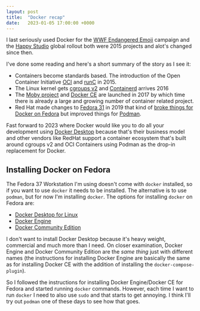 ```yaml
---
layout: post
title:  "Docker recap"
date:   2023-01-05 17:00:00 +0000
---
```


I last seriously used Docker for the [WWF Endangered Emoji](https://slate.com/human-interest/2015/05/wwf-endangered-emoji-saving-endangered-animals-using-emoji-tweets.html) campaign and the [Happy Studio](https://www.campaignlive.com/article/mcdonalds-happy-studio-r-ga-london/1370520) global rollout both were 2015 projects and alot's changed since then.

I've done some reading and here's a short summary of the story as I see it:
* Containers become standards based. The introduction of the Open Container Initiative [OCI](https://opencontainers.org/) and [runC](https://www.docker.com/blog/runc/) in 2015.
* The Linux kernel gets [cgroups v2](https://en.wikipedia.org/wiki/Cgroups) and [Containerd](https://www.docker.com/blog/introducing-containerd/) arrives 2016
* The [Moby project](https://www.docker.com/blog/introducing-the-moby-project/) and [Docker CE](https://docker-docs.netlify.app/release-notes/docker-ce/#17030-ce-2017-03-01) are launched in 2017 by which time there is already a large and growing number of container related project.
* Red Hat made changes to [Fedora 31](https://www.redhat.com/sysadmin/fedora-31-control-group-v2) in 2019 that kind of [broke things for Docker on Fedora](https://fedoramagazine.org/docker-and-fedora-32/) but improved things for [Podman](https://www.redhat.com/en/topics/containers/what-is-podman).

Fast forward to 2023 where Docker would like you to do all your development using [Docker Desktop](https://www.docker.com/products/docker-desktop/alternatives/) because that's their business model and other vendors like RedHat support a container ecosystem that's built around cgroups v2 and OCI Containers using Podman as the drop-in replacement for Docker.

## Installing Docker on Fedora
The Fedora 37 Workstation I'm using doesn't come with `docker` installed, so if you want to use `docker` it needs to be installed. The alternative is to use `podman`, but for now I'm installing `docker`. The options for installing `docker` on Fedora are:
* [Docker Desktop for Linux](https://docs.docker.com/desktop/install/linux-install/)
* [Docker Engine](https://docs.docker.com/engine/install/fedora/)
* [Docker Community Edition](https://developer.fedoraproject.org/tools/docker/docker-installation.html)

I don't want to install Docker Desktop because it's heavy weight, commercial and much more than I need. On closer examination, Docker Engine and Docker Community Edition are the _same thing_ just with different names (the instructions for installing Docker Engine are basically the same as for installing Docker CE with the addition of installing the `docker-compose-plugin`).

So I followed the instructions for installing Docker Engine/Docker CE for Fedora and started running `docker` commands. However, each time I want to run `docker` I need to also use `sudo` and that starts to get annoying. I think I'll try out `podman` one of these days to see how that goes.
